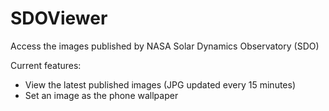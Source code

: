 # SDOViewer
Access the images published by NASA Solar Dynamics Observatory (SDO)

Current features:
- View the latest published images (JPG updated every 15 minutes)
- Set an image as the phone wallpaper
